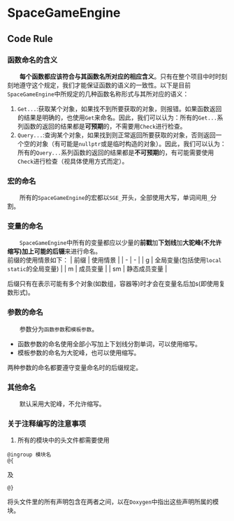 ﻿# SpaceGameEngine
## Code Rule
### 函数命名的含义
&emsp;&emsp;**每个函数都应该符合与其函数名所对应的相应含义**。只有在整个项目中时时刻刻地遵守这个规定，我们才能保证函数的语义的一致性。以下是目前`SpaceGameEngine`中所规定的几种函数名称形式与其所对应的语义：
1. `Get...`:获取某个对象，如果找不到所要获取的对象，则报错。如果函数返回的结果是明确的，也使用`Get`来命名。因此，我们可以认为：所有的`Get...`系列函数的返回的结果都是**可预期**的，不需要用`Check`进行检查。
2. `Query...`:查询某个对象，如果找到则正常返回所要获取的对象，否则返回一个空的对象（有可能是`nullptr`或是临时构造的对象）。因此，我们可以认为：所有的`Query...`系列函数的返回的结果都是**不可预期**的，有可能需要使用`Check`进行检查（视具体使用方式而定）。
### 宏的命名
&emsp;&emsp;所有的`SpaceGameEngine`的宏都以`SGE_`开头，全部使用大写，单词间用`_`分割。
### 变量的命名
&emsp;&emsp;`SpaceGameEngine`中所有的变量都应以少量的**前戳**加**下划线**加**大驼峰(不允许缩写)**加上可能的**后辍**来进行命名。  
前缀的使用情景如下：
| 前缀 | 使用情景 |
| - | - |
| g | 全局变量(包括使用`local static`的全局变量) |
| m | 成员变量 |
| sm | 静态成员变量 |

后缀只有在表示可能有多个对象(如数组，容器等)时才会在变量名后加s(即使用复数形式)。
### 参数的命名
&emsp;&emsp;参数分为`函数参数`和`模板参数`。  
* 函数参数的命名使用全部小写加上下划线分割单词，可以使用缩写。
* 模板参数的命名为大驼峰，也可以使用缩写。

两种参数的命名都要遵守变量命名时的后缀规定。
### 其他命名
&emsp;&emsp;默认采用大驼峰，不允许缩写。
### 关于注释编写的注意事项
1. 所有的模块中的头文件都需要使用
```
@ingroup 模块名
@{
```
及
```
@}
```
将头文件里的所有声明包含在两者之间，以在`Doxygen`中指出这些声明所属的模块。